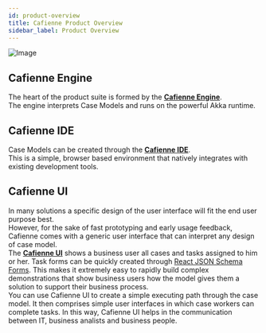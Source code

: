 ```yaml
---
id: product-overview
title: Cafienne Product Overview
sidebar_label: Product Overview
---
```


![Image](assets/overview/product-overview.png)

## Cafienne Engine
The heart of the product suite is formed by the [**Cafienne Engine**](/docs/engine/overview).
<br />
The engine interprets Case Models and runs on the powerful Akka runtime.

## Cafienne IDE
Case Models can be created through the [**Cafienne IDE**](/docs/ide/overview).
<br />
This is a simple, browser based environment that natively integrates with existing development tools.

## Cafienne UI
In many solutions a specific design of the user interface will fit the end user purpose best.
<br />
However, for the sake of fast prototyping and early usage feedback, Cafienne comes with a generic user interface that can interpret any design of case model.
<br />
The [**Cafienne UI**](/docs/getting-started/overview) shows a business user all cases and tasks assigned to him or her. Task forms can be quickly created through [React JSON Schema Forms](https://github.com/rjsf-team/react-jsonschema-form).
This makes it extremely easy to rapidly build complex demonstrations that show business users how the model gives them a solution to support their business process.
<br />
You can use Cafienne UI to create a simple executing path through the case model. It then comprises simple user interfaces in which case workers can complete tasks. In this way, Cafienne UI helps in the communication between IT, business analists and business people.
